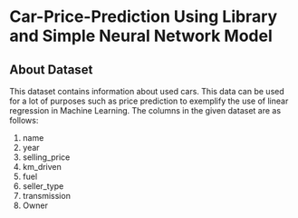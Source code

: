 # Car-Price-Prediction Using Library and Simple Neural Network Model
## About Dataset
This dataset contains information about used cars.
This data can be used for a lot of purposes such as price prediction to exemplify the use of linear regression in Machine Learning.
The columns in the given dataset are as follows:

  1. name 
  2. year
  3. selling_price
  4. km_driven
  5. fuel
  6. seller_type
  7. transmission
  8. Owner